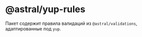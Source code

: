 # @astral/yup-rules

Пакет содержит правила валидаций из ```@astral/validations```, адаптированные под ```yup```.
